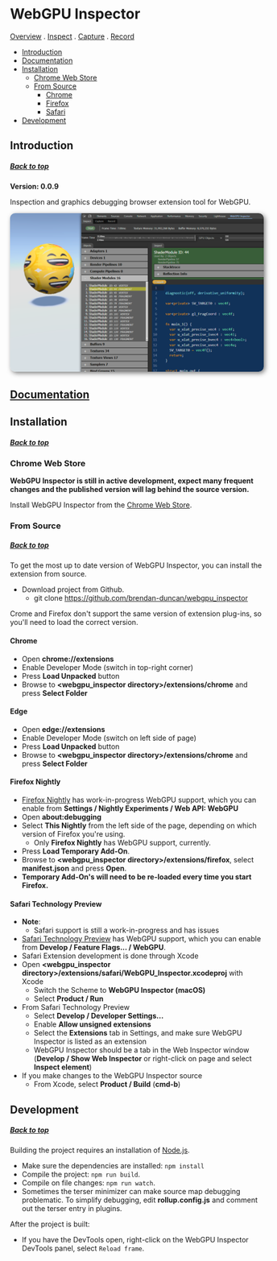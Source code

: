 # WebGPU Inspector

[Overview](docs/overview.md) . [Inspect](docs/inspect.md) . [Capture](docs/capture.md) . [Record](docs/record.md)

* [Introduction](#introduction)
* [Documentation](docs/overview.md)
* [Installation](#installation)
  * [Chrome Web Store](#chrome-web-store)
  * [From Source](#from-source)
    * [Chrome](#chrome)
    * [Firefox](#firefox-nightly)
    * [Safari](#safari-technology-preview)
* [Development](#development)


## Introduction

##### [Back to top](#webgpu-inspector)

**Version: 0.0.9**

Inspection and graphics debugging browser extension tool for WebGPU.

<a href="docs/images/webgpu_inspector_screen.png">
<img src="docs/images/webgpu_inspector_screen.png" style="width: 512px; border-radius: 10px; box-shadow: 3px 3px 10px rgba(0,0,0,0.5);">
</a>

## [Documentation](docs/overview.md)

## Installation

##### [Back to top](#webgpu-inspector)

### Chrome Web Store

**WebGPU Inspector is still in active development, expect many frequent changes and the published version will lag behind the source version.**

Install WebGPU Inspector from the [Chrome Web Store](https://chromewebstore.google.com/detail/webgpu-inspector/holcbbnljhkpkjkhgkagjkhhpeochfal).

### From Source

##### [Back to top](#webgpu-inspector)

To get the most up to date version of WebGPU Inspector, you can install the extension from source.

- Download project from Github.
  - git clone https://github.com/brendan-duncan/webgpu_inspector

Crome and Firefox don't support the same version of extension plug-ins, so you'll need to load the correct version.

#### Chrome
- Open **chrome://extensions**
- Enable Developer Mode (switch in top-right corner)
- Press **Load Unpacked** button
- Browse to **<webgpu_inspector directory>/extensions/chrome** and press **Select Folder**

#### Edge
- Open **edge://extensions**
- Enable Developer Mode (switch on left side of page)
- Press **Load Unpacked** button
- Browse to **<webgpu_inspector directory>/extensions/chrome** and press **Select Folder**

#### Firefox Nightly
- [Firefox Nightly](https://www.mozilla.org/en-US/firefox/channel/desktop/) has work-in-progress WebGPU support, which you can enable from **Settings / Nightly Experiments / Web API: WebGPU**
- Open **about:debugging**
- Select **This Nightly** from the left side of the page, depending on which version of Firefox you're using.
  - Only **Firefox Nightly** has WebGPU support, currently.
- Press **Load Temporary Add-On**.
- Browse to **<webgpu_inspector directory>/extensions/firefox**, select **manifest.json** and press **Open**.
- **Temporary Add-On's will need to be re-loaded every time you start Firefox.**

#### Safari Technology Preview
- **Note**:
  - Safari support is still a work-in-progress and has issues
- [Safari Technology Preview](https://developer.apple.com/safari/technology-preview/) has WebGPU support, which you can enable from **Develop / Feature Flags... / WebGPU**.
- Safari Extension development is done through Xcode
- Open **<webgpu_inspector directory>/extensions/safari/WebGPU_Inspector.xcodeproj** with Xcode
  - Switch the Scheme to **WebGPU Inspector (macOS)**
  - Select **Product / Run**
- From Safari Technology Preview
  - Select **Develop / Developer Settings...**
  - Enable **Allow unsigned extensions**
  - Select the **Extensions** tab in Settings, and make sure WebGPU Inspector is listed as an extension
  - WebGPU Inspector should be a tab in the Web Inspector window (**Develop / Show Web Inspector** or right-click on page and select **Inspect element**)
- If you make changes to the WebGPU Inspector source
  - From Xcode, select **Product / Build** (**cmd-b**)

## Development

##### [Back to top](#webgpu-inspector)

Building the project requires an installation of [Node.js](https://nodejs.org/en/).

- Make sure the dependencies are installed: `npm install`
- Compile the project: `npm run build`.
- Compile on file changes: `npm run watch`.
- Sometimes the terser minimizer can make source map debugging problematic. To simplify debugging, edit **rollup.config.js** and comment out the terser entry in plugins.

After the project is built:

- If you have the DevTools open, right-click on the WebGPU Inspector DevTools panel, select `Reload frame`.

